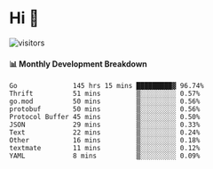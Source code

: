 # Hi 👋
 
![visitors](https://visitor-badge.glitch.me/badge?page_id=sorcererxw.sorcererx)

#### 📊 Monthly Development Breakdown

<!--START_SECTION:waka-->
```text
Go              145 hrs 15 mins █████████▓ 96.74%
Thrift          51 mins         ▒░░░░░░░░░ 0.57%
go.mod          50 mins         ▒░░░░░░░░░ 0.56%
protobuf        50 mins         ▒░░░░░░░░░ 0.56%
Protocol Buffer 45 mins         ▒░░░░░░░░░ 0.50%
JSON            29 mins         ▒░░░░░░░░░ 0.33%
Text            22 mins         ▒░░░░░░░░░ 0.24%
Other           16 mins         ▒░░░░░░░░░ 0.18%
textmate        11 mins         ▒░░░░░░░░░ 0.12%
YAML            8 mins          ▒░░░░░░░░░ 0.09%
```
<!--END_SECTION:waka-->

